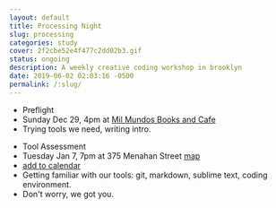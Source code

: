 ```yaml
---
layout: default
title: Processing Night
slug: processing
categories: study
cover: 2f2cbe52e4f477c2dd02b3.gif
status: ongoing
description: A weekly creative coding workshop in brooklyn
date: 2019-06-02 02:03:16 -0500
permalink: /:slug/
---
```


<section class="session wow">
  <div class="counter"></div>
  <ul class="syllabus">
    <li class="title">Preflight</li>
    <li class="meeting">Sunday Dec 29, 4pm at <a href="https://www.google.com/maps/search/mil+mundos/" target="_blank">Mil Mundos Books and Cafe</a></li> 

<li>
Trying tools we need, writing intro.</li>    


  </ul>
</section>

<section class="session wow">
  <div class="counter"></div>
  <ul class="syllabus">
    <li class="title">Tool Assessment</li>
    <li class="meeting">Tuesday Jan 7, 7pm at 375 Menahan Street <a href="https://www.google.com/maps?q=375+menahan+street" target="_blank">map</a></li> 
<li class="action"> <a
        href="/assets/events/processing-2.ics">add to calendar</a></li>

<li>
Getting familiar with our tools: git, markdown, sublime text, coding environment. </li><li>Don't worry, we got you.</li>    


  </ul>
</section>

<!-- <section class="session wow">
  <div class="counter"></div>
  <ul class="syllabus">
    <li class="title">number 2</li>
<li class="agenda">Lorem ipsum dolor sit amet, consectetur adipisicing elit. Modi veritatis culpa accusamus dolore, aliquam, recusandae explicabo sunt excepturi quam necessitatibus.</li>    <li class="meeting">Tuesday Jan 7, 7 to 10pm</li>
 <li class="place">375 menahan street or online at <a href="https://whereby.com/praxis_nyc">Wereby</a></li> 

  </ul>
</section> -->